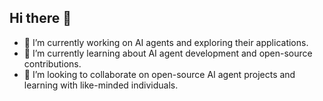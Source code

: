 ## Hi there 👋
- 🔭 I’m currently working on AI agents and exploring their applications.
- 🌱 I’m currently learning about AI agent development and open-source contributions.
- 👯 I’m looking to collaborate on open-source AI agent projects and learning with like-minded individuals.

<!--
**zlb22/zlb22** is a ✨ _special_ ✨ repository because its `README.md` (this file) appears on your GitHub profile.

Here are some ideas to get you started:

- 🔭 I’m currently working on ...
- 🌱 I’m currently learning ...
- 👯 I’m looking to collaborate on ...
- 🤔 I’m looking for help with ...
- 💬 Ask me about ...
- 📫 How to reach me: ...
- 😄 Pronouns: ...
- ⚡ Fun fact: ...
-->
